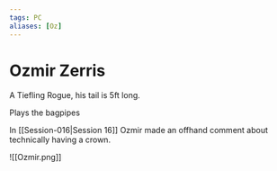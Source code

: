 ```yaml
---
tags: PC 
aliases: [Oz]
---
```

# Ozmir Zerris
A Tiefling Rogue, his tail is 5ft long.

Plays the bagpipes

In [[Session-016|Session 16]] Ozmir made an offhand comment about technically having a crown.

![[Ozmir.png]]